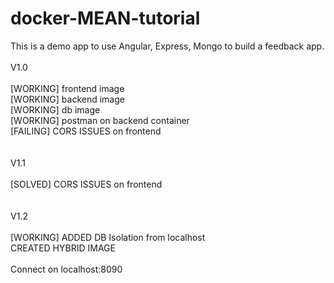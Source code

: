 # docker-MEAN-tutorial

This is a demo app to use Angular, Express, Mongo to build a feedback app.
<br><br>V1.0<br><br>
[WORKING] frontend image <br>
[WORKING] backend image<br>
[WORKING] db image<br>
[WORKING] postman on backend container<br>
[FAILING] CORS ISSUES on frontend<br>
<br><br>V1.1<br><br>
[SOLVED] CORS ISSUES on frontend<br>
<br><br>V1.2<br><br>
[WORKING] ADDED DB Isolation from localhost<br>
         CREATED HYBRID IMAGE<br><br>
         Connect on localhost:8090
